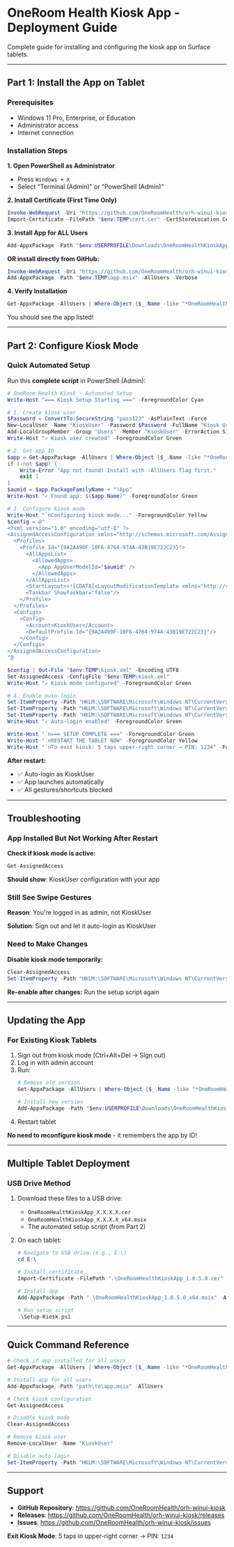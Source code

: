 # OneRoom Health Kiosk App - Deployment Guide

Complete guide for installing and configuring the kiosk app on Surface tablets.

---

## Part 1: Install the App on Tablet

### Prerequisites
- Windows 11 Pro, Enterprise, or Education
- Administrator access
- Internet connection

### Installation Steps

**1. Open PowerShell as Administrator**
   - Press `Windows + X`
   - Select "Terminal (Admin)" or "PowerShell (Admin)"

**2. Install Certificate (First Time Only)**
```powershell
Invoke-WebRequest -Uri "https://github.com/OneRoomHealth/orh-winui-kiosk/releases/latest/download/OneRoomHealthKioskApp_1.0.5.0.cer" -OutFile "$env:TEMP\cert.cer"
Import-Certificate -FilePath "$env:TEMP\cert.cer" -CertStoreLocation Cert:\LocalMachine\TrustedPeople
```

**3. Install App for ALL Users**
```powershell
Add-AppxPackage -Path "$env:USERPROFILE\Downloads\OneRoomHealthKioskApp_1.0.5.0_x64.msix" -AllUsers -Verbose
```

**OR install directly from GitHub:**
```powershell
Invoke-WebRequest -Uri "https://github.com/OneRoomHealth/orh-winui-kiosk/releases/latest/download/OneRoomHealthKioskApp_1.0.5.0_x64.msix" -OutFile "$env:TEMP\app.msix"
Add-AppxPackage -Path "$env:TEMP\app.msix" -AllUsers -Verbose
```

**4. Verify Installation**
```powershell
Get-AppxPackage -AllUsers | Where-Object {$_.Name -like "*OneRoomHealth*"}
```

You should see the app listed!

---

## Part 2: Configure Kiosk Mode

### Quick Automated Setup

Run this **complete script** in PowerShell (Admin):

```powershell
# OneRoom Health Kiosk - Automated Setup
Write-Host "=== Kiosk Setup Starting ===" -ForegroundColor Cyan

# 1. Create kiosk user
$Password = ConvertTo-SecureString "pass123" -AsPlainText -Force
New-LocalUser -Name "KioskUser" -Password $Password -FullName "Kiosk User" -PasswordNeverExpires -ErrorAction SilentlyContinue
Add-LocalGroupMember -Group "Users" -Member "KioskUser" -ErrorAction SilentlyContinue
Write-Host "✓ Kiosk user created" -ForegroundColor Green

# 2. Get app ID
$app = Get-AppxPackage -AllUsers | Where-Object {$_.Name -like "*OneRoomHealth*"} | Select-Object -First 1
if (-not $app) {
    Write-Error "App not found! Install with -AllUsers flag first."
    exit 1
}
$aumid = $app.PackageFamilyName + "!App"
Write-Host "✓ Found app: $($app.Name)" -ForegroundColor Green

# 3. Configure kiosk mode
Write-Host "`nConfiguring kiosk mode..." -ForegroundColor Yellow
$config = @"
<?xml version="1.0" encoding="utf-8" ?>
<AssignedAccessConfiguration xmlns="http://schemas.microsoft.com/AssignedAccess/2017/config">
  <Profiles>
    <Profile Id="{9A2A490F-10F6-4764-974A-43B19E722C23}">
      <AllAppsList>
        <AllowedApps>
          <App AppUserModelId="$aumid" />
        </AllowedApps>
      </AllAppsList>
      <StartLayout><![CDATA[<LayoutModificationTemplate xmlns="http://schemas.microsoft.com/Start/2014/LayoutModification"><LayoutOptions StartTileGroupCellWidth="6" /><DefaultLayoutOverride><StartLayoutCollection><defaultlayout:StartLayout GroupCellWidth="6" xmlns:defaultlayout="http://schemas.microsoft.com/Start/2014/FullDefaultLayout" /></StartLayoutCollection></DefaultLayoutOverride></LayoutModificationTemplate>]]></StartLayout>
      <Taskbar ShowTaskbar="false"/>
    </Profile>
  </Profiles>
  <Configs>
    <Config>
      <Account>KioskUser</Account>
      <DefaultProfile Id="{9A2A490F-10F6-4764-974A-43B19E722C23}"/>
    </Config>
  </Configs>
</AssignedAccessConfiguration>
"@

$config | Out-File "$env:TEMP\kiosk.xml" -Encoding UTF8
Set-AssignedAccess -ConfigFile "$env:TEMP\kiosk.xml"
Write-Host "✓ Kiosk mode configured" -ForegroundColor Green

# 4. Enable auto-login
Set-ItemProperty -Path "HKLM:\SOFTWARE\Microsoft\Windows NT\CurrentVersion\Winlogon" -Name "AutoAdminLogon" -Value "1"
Set-ItemProperty -Path "HKLM:\SOFTWARE\Microsoft\Windows NT\CurrentVersion\Winlogon" -Name "DefaultUserName" -Value "KioskUser"
Set-ItemProperty -Path "HKLM:\SOFTWARE\Microsoft\Windows NT\CurrentVersion\Winlogon" -Name "DefaultPassword" -Value "pass123"
Write-Host "✓ Auto-login enabled" -ForegroundColor Green

Write-Host "`n=== SETUP COMPLETE ===" -ForegroundColor Green
Write-Host "`nRESTART THE TABLET NOW" -ForegroundColor Yellow
Write-Host "`nTo exit kiosk: 5 taps upper-right corner → PIN: 1234" -ForegroundColor Cyan
```

**After restart:**
- ✅ Auto-login as KioskUser
- ✅ App launches automatically
- ✅ All gestures/shortcuts blocked

---

## Troubleshooting

### App Installed But Not Working After Restart

**Check if kiosk mode is active:**
```powershell
Get-AssignedAccess
```

**Should show**: KioskUser configuration with your app

### Still See Swipe Gestures

**Reason**: You're logged in as admin, not KioskUser

**Solution**: Sign out and let it auto-login as KioskUser

### Need to Make Changes

**Disable kiosk mode temporarily:**
```powershell
Clear-AssignedAccess
Set-ItemProperty -Path "HKLM:\SOFTWARE\Microsoft\Windows NT\CurrentVersion\Winlogon" -Name "AutoAdminLogon" -Value "0"
```

**Re-enable after changes:** Run the setup script again

---

## Updating the App

### For Existing Kiosk Tablets

1. Sign out from kiosk mode (Ctrl+Alt+Del → Sign out)
2. Log in with admin account
3. Run:
   ```powershell
   # Remove old version
   Get-AppxPackage -AllUsers | Where-Object {$_.Name -like "*OneRoomHealth*"} | Remove-AppxPackage -AllUsers
   
   # Install new version
   Add-AppxPackage -Path "$env:USERPROFILE\Downloads\OneRoomHealthKioskApp_X.X.X.X_x64.msix" -AllUsers
   ```
4. Restart tablet

**No need to reconfigure kiosk mode** - it remembers the app by ID!

---

## Multiple Tablet Deployment

### USB Drive Method

1. Download these files to a USB drive:
   - `OneRoomHealthKioskApp_X.X.X.X.cer`
   - `OneRoomHealthKioskApp_X.X.X.X_x64.msix`
   - The automated setup script (from Part 2)

2. On each tablet:
   ```powershell
   # Navigate to USB drive (e.g., E:\)
   cd E:\
   
   # Install certificate
   Import-Certificate -FilePath ".\OneRoomHealthKioskApp_1.0.5.0.cer" -CertStoreLocation Cert:\LocalMachine\TrustedPeople
   
   # Install app
   Add-AppxPackage -Path ".\OneRoomHealthKioskApp_1.0.5.0_x64.msix" -AllUsers
   
   # Run setup script
   .\Setup-Kiosk.ps1
   ```

---

## Quick Command Reference

```powershell
# Check if app installed for all users
Get-AppxPackage -AllUsers | Where-Object {$_.Name -like "*OneRoomHealth*"}

# Install app for all users
Add-AppxPackage -Path "path\to\app.msix" -AllUsers

# Check kiosk configuration
Get-AssignedAccess

# Disable kiosk mode
Clear-AssignedAccess

# Remove kiosk user
Remove-LocalUser -Name "KioskUser"

# Disable auto-login
Set-ItemProperty -Path "HKLM:\SOFTWARE\Microsoft\Windows NT\CurrentVersion\Winlogon" -Name "AutoAdminLogon" -Value "0"
```

---

## Support

- **GitHub Repository**: https://github.com/OneRoomHealth/orh-winui-kiosk
- **Releases**: https://github.com/OneRoomHealth/orh-winui-kiosk/releases
- **Issues**: https://github.com/OneRoomHealth/orh-winui-kiosk/issues

**Exit Kiosk Mode**: 5 taps in upper-right corner → PIN: `1234`

